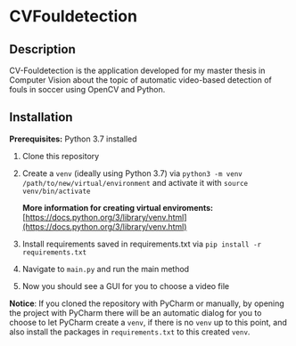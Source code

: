 # CVFouldetection

## Description
CV-Fouldetection is the application developed for my master thesis in Computer Vision about the topic of automatic video-based detection of fouls in soccer using 
OpenCV and Python. 

## Installation

<b>Prerequisites:</b> Python 3.7 installed

1. Clone this repository
2. Create a `venv` (ideally using Python 3.7) via `python3 -m venv /path/to/new/virtual/environment` and activate it with `source venv/bin/activate`

   <b>More information for creating virtual enviroments:</b> [https://docs.python.org/3/library/venv.html](https://docs.python.org/3/library/venv.html) 

3. Install requirements saved in requirements.txt via `pip install -r requirements.txt`
4. Navigate to `main.py` and run the main method
5. Now you should see a GUI for you to choose a video file

<b>Notice</b>: If you cloned the repository with PyCharm or manually, by opening the project with PyCharm there will be an automatic dialog for you to choose to let PyCharm 
create a `venv`, if there is no `venv` up to this point, and also install the packages in `requirements.txt` to this created `venv`.

